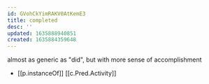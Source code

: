 ```yaml
---
id: GVohCkYimRAKV0AtKemE3
title: completed
desc: ''
updated: 1635888940851
created: 1635884359648
---
```



almost as generic as "did", but with more sense of accomplishment

- [[p.instanceOf]] [[c.Pred.Activity]]
